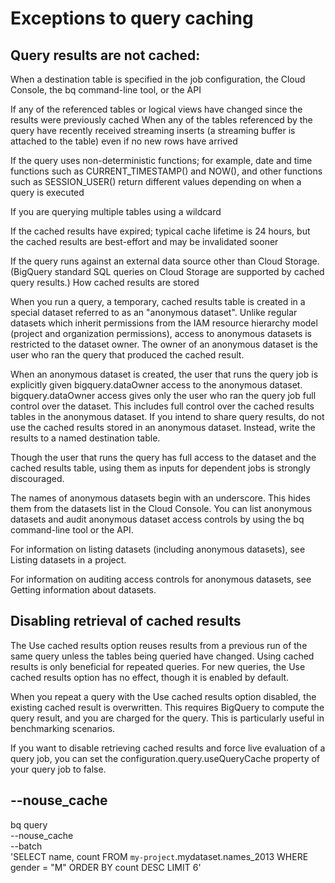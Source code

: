 # Exceptions to query caching

## Query results are not cached:

When a destination table is specified in the job configuration, the Cloud Console, the bq command-line tool, or the API

If any of the referenced tables or logical views have changed since the results were previously cached
When any of the tables referenced by the query have recently received streaming inserts (a streaming buffer is attached to the table) even if no new rows have arrived

If the query uses non-deterministic functions; for example, date and time functions such as CURRENT_TIMESTAMP() and NOW(), and other functions such as SESSION_USER() return different values depending on when a query is executed

If you are querying multiple tables using a wildcard

If the cached results have expired; typical cache lifetime is 24 hours, but the cached results are best-effort and may be invalidated sooner

If the query runs against an external data source other than Cloud Storage. (BigQuery standard SQL queries on Cloud Storage are supported by cached query results.)
How cached results are stored

When you run a query, a temporary, cached results table is created in a special dataset referred to as an "anonymous dataset". Unlike regular datasets which inherit permissions from the IAM resource hierarchy model (project and organization permissions), access to anonymous datasets is restricted to the dataset owner. The owner of an anonymous dataset is the user who ran the query that produced the cached result.

When an anonymous dataset is created, the user that runs the query job is explicitly given bigquery.dataOwner access to the anonymous dataset. bigquery.dataOwner access gives only the user who ran the query job full control over the dataset. This includes full control over the cached results tables in the anonymous dataset. If you intend to share query results, do not use the cached results stored in an anonymous dataset. Instead, write the results to a named destination table.


Though the user that runs the query has full access to the dataset and the cached results table, using them as inputs for dependent jobs is strongly discouraged.


The names of anonymous datasets begin with an underscore. This hides them from the datasets list in the Cloud Console. You can list anonymous datasets and audit anonymous dataset access controls by using the bq command-line tool or the API.

For information on listing datasets (including anonymous datasets), see Listing datasets in a project.

For information on auditing access controls for anonymous datasets, see Getting information about datasets.

## Disabling retrieval of cached results
The Use cached results option reuses results from a previous run of the same query unless the tables being queried have changed. Using cached results is only beneficial for repeated queries. For new queries, the Use cached results option has no effect, though it is enabled by default.



When you repeat a query with the Use cached results option disabled, the existing cached result is overwritten. This requires BigQuery to compute the query result, and you are charged for the query. This is particularly useful in benchmarking scenarios.



If you want to disable retrieving cached results and force live evaluation of a query job, you can set the configuration.query.useQueryCache property of your query job to false.

##  --nouse_cache 



 bq query \
 --nouse_cache \
 --batch \
 'SELECT
    name,
    count
  FROM
    `my-project`.mydataset.names_2013
  WHERE
    gender = "M"
  ORDER BY
    count DESC
  LIMIT
    6'

